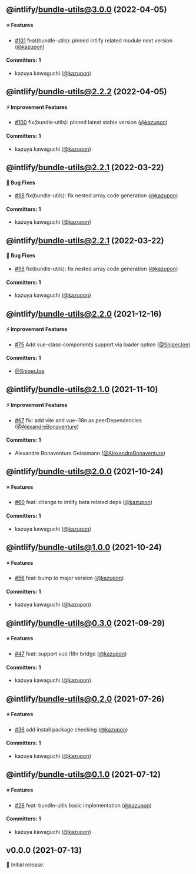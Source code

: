 
## @intlify/bundle-utils@3.0.0 (2022-04-05)

#### :star: Features
* [#101](https://github.com/intlify/bundle-tools/pull/101) feat(bundle-utils): pinned intlify related module next version ([@kazupon](https://github.com/kazupon))

#### Committers: 1
- kazuya kawaguchi ([@kazupon](https://github.com/kazupon))


## @intlify/bundle-utils@2.2.2 (2022-04-05)

#### :zap: Improvement Features
* [#100](https://github.com/intlify/bundle-tools/pull/100) fix(bundle-utils): pinned latest stable version ([@kazupon](https://github.com/kazupon))

#### Committers: 1
- kazuya kawaguchi ([@kazupon](https://github.com/kazupon))


## @intlify/bundle-utils@2.2.1 (2022-03-22)

#### :bug: Bug Fixes
* [#98](https://github.com/intlify/bundle-tools/pull/98) fix(bundle-utils): fix nested array code generation ([@kazupon](https://github.com/kazupon))

#### Committers: 1
- kazuya kawaguchi ([@kazupon](https://github.com/kazupon))


## @intlify/bundle-utils@2.2.1 (2022-03-22)

#### :bug: Bug Fixes
* [#98](https://github.com/intlify/bundle-tools/pull/98) fix(bundle-utils): fix nested array code generation ([@kazupon](https://github.com/kazupon))

#### Committers: 1
- kazuya kawaguchi ([@kazupon](https://github.com/kazupon))


## @intlify/bundle-utils@2.2.0 (2021-12-16)

#### :zap: Improvement Features
* [#75](https://github.com/intlify/bundle-tools/pull/75) Add vue-class-components support via loader option ([@SniperJoe](https://github.com/SniperJoe))

#### Committers: 1
- [@SniperJoe](https://github.com/SniperJoe)


## @intlify/bundle-utils@2.1.0 (2021-11-10)

#### :zap: Improvement Features
* [#67](https://github.com/intlify/bundle-tools/pull/67) fix: add vite and vue-i18n as peerDependencies ([@AlexandreBonaventure](https://github.com/AlexandreBonaventure))

#### Committers: 1
- Alexandre Bonaventure Geissmann ([@AlexandreBonaventure](https://github.com/AlexandreBonaventure))


## @intlify/bundle-utils@2.0.0 (2021-10-24)

#### :star: Features
* [#60](https://github.com/intlify/bundle-tools/pull/60) feat: change to intlify beta related deps ([@kazupon](https://github.com/kazupon))

#### Committers: 1
- kazuya kawaguchi ([@kazupon](https://github.com/kazupon))


## @intlify/bundle-utils@1.0.0 (2021-10-24)

#### :star: Features
* [#56](https://github.com/intlify/bundle-tools/pull/56) feat: bump to major version ([@kazupon](https://github.com/kazupon))

#### Committers: 1
- kazuya kawaguchi ([@kazupon](https://github.com/kazupon))


## @intlify/bundle-utils@0.3.0 (2021-09-29)

#### :star: Features
* [#47](https://github.com/intlify/bundle-tools/pull/47) feat: support vue i18n bridge ([@kazupon](https://github.com/kazupon))

#### Committers: 1
- kazuya kawaguchi ([@kazupon](https://github.com/kazupon))


## @intlify/bundle-utils@0.2.0 (2021-07-26)

#### :star: Features
* [#36](https://github.com/intlify/bundle-tools/pull/36) add install package checking ([@kazupon](https://github.com/kazupon))

#### Committers: 1
- kazuya kawaguchi ([@kazupon](https://github.com/kazupon))


## @intlify/bundle-utils@0.1.0 (2021-07-12)

#### :star: Features
* [#26](https://github.com/intlify/bundle-tools/pull/26) feat: bundle-utils basic implementation ([@kazupon](https://github.com/kazupon))

#### Committers: 1
- kazuya kawaguchi ([@kazupon](https://github.com/kazupon))

## v0.0.0 (2021-07-13)

:tada: Initial release.
